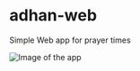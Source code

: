 # adhan-web
Simple Web app for prayer times

![Image of the app](https://github.com/AstroWa3l/adhan-web/blob/main/adhan-app/static/Screenshot%202024-12-14%20at%202.39.45%E2%80%AFPM.png)
